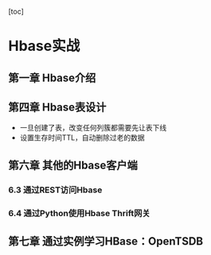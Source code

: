 [toc]

# Hbase实战

## 第一章 Hbase介绍
## 第四章 Hbase表设计

* 一旦创建了表，改变任何列簇都需要先让表下线
* 设置生存时间TTL，自动删除过老的数据

## 第六章 其他的Hbase客户端

### 6.3 通过REST访问Hbase

### 6.4 通过Python使用Hbase Thrift网关

## 第七章 通过实例学习HBase：OpenTSDB